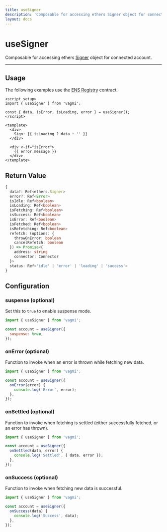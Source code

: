 ```yaml
---
title: useSigner
description: 'Composable for accessing ethers Signer object for connected account.'
layout: docs
---
```


# useSigner

Composable for accessing ethers [Signer](https://docs.ethers.io/v5/api/signer) object for connected account.

---
## Usage

The following examples use the [ENS Registry](https://etherscan.io/address/0x00000000000C2E074eC69A0dFb2997BA6C7d2e1e#code) contract.

```vue
<script setup>
import { useSigner } from 'vagmi';

const { data, isError, isLoading, error } = useSigner();
</script>

<template>
  <div>
    Sign: {{ isLoading ? data : '' }}
  </div>

  <div v-if="isError">
    {{ error.message }}
  </div>
</template>
```

## Return Value

```ts
{
  data?: Ref<ethers.Signer>
  error?: Ref<Error>
  isIdle: Ref<boolean>
  isLoading: Ref<boolean>
  isFetching: Ref<boolean>
  isSuccess: Ref<boolean>
  isError: Ref<boolean>
  isFetched: Ref<boolean>
  isRefetching: Ref<boolean>
  refetch: (options: {
    throwOnError: boolean
    cancelRefetch: boolean
  }) => Promise<{
    address: string
    connector: Connector
  }>
  status: Ref<'idle' | 'error' | 'loading' | 'success'>
}
```


## Configuration

### suspense (optional)

Set this to `true` to enable suspense mode.

```js
import { useSigner } from 'vagmi';

const account = useSigner({
  suspense: true,
});
```

### onError (optional)

Function to invoke when an error is thrown while fetching new data.

```js
import { useSigner } from 'vagmi';

const account = useSigner({
  onError(error) {
    console.log('Error', error);
  },
});
```

### onSettled (optional)

Function to invoke when fetching is settled (either successfully fetched, or an error has thrown).

```js
import { useSigner } from 'vagmi';

const account = useSigner({
  onSettled(data, error) {
    console.log('Settled', { data, error });
  },
});
```

### onSuccess (optional)

Function to invoke when fetching new data is successful.

```js
import { useSigner } from 'vagmi';

const account = useSigner({
  onSuccess(data) {
    console.log('Success', data);
  },
});
```
